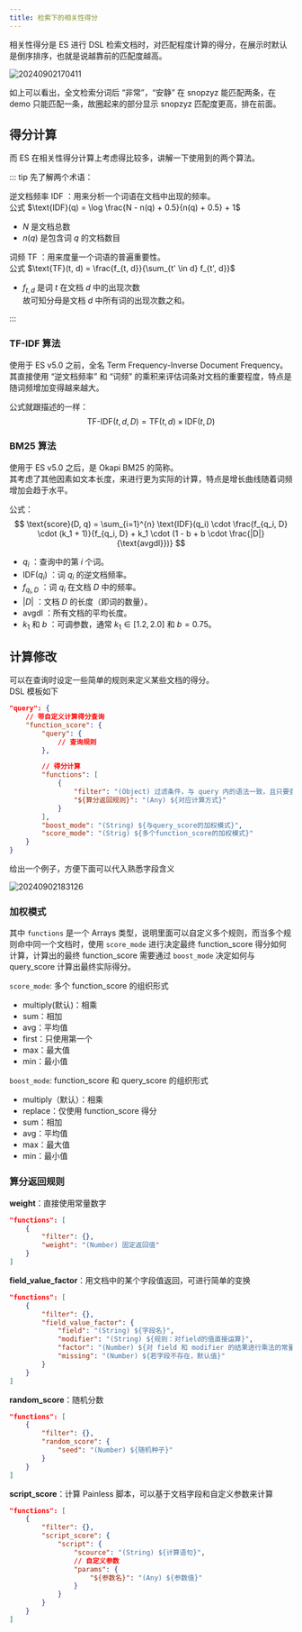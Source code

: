 ```yaml
---
title: 检索下的相关性得分
---
```


相关性得分是 ES 进行 DSL 检索文档时，对匹配程度计算的得分，在展示时默认是倒序排序，也就是说越靠前的匹配度越高。  

![20240902170411](https://cr-demo-blog-1308117710.cos.ap-nanjing.myqcloud.com/chivas-regal/20240902170411.png)  

如上可以看出，全文检索分词后 “非常”，“安静” 在 snopzyz 能匹配两条，在 demo 只能匹配一条，故圈起来的部分显示 snopzyz 匹配度更高，排在前面。  

## 得分计算

而 ES 在相关性得分计算上考虑得比较多，讲解一下使用到的两个算法。  

::: tip 先了解两个术语：

逆文档频率 $\text{IDF}$ ：用来分析一个词语在文档中出现的频率。  
公式 $\text{IDF}(q) = \log \frac{N - n(q) + 0.5}{n(q) + 0.5} + 1$
- $N$ 是文档总数
- $n(q)$ 是包含词 $q$ 的文档数目

词频 $\text{TF}$ ：用来度量一个词语的普遍重要性。  
公式 $\text{TF}(t, d) = \frac{f_{t, d}}{\sum_{t' \in d} f_{t', d}}$
- $f_{t, d}$ 是词 $t$ 在文档 $d$ 中的出现次数  
故可知分母是文档 $d$ 中所有词的出现次数之和。

:::

### TF-IDF 算法

使用于 ES v5.0 之前，全名 Term Frequency-Inverse Document Frequency。  
其直接使用 “逆文档频率” 和 “词频” 的乘积来评估词条对文档的重要程度，特点是随词频增加变得越来越大。

公式就跟描述的一样：
$$
\text{TF-IDF}(t, d, D) = \text{TF}(t, d) \times \text{IDF}(t, D)
$$

### BM25 算法

使用于 ES v5.0 之后，是 Okapi BM25 的简称。  
其考虑了其他因素如文本长度，来进行更为实际的计算，特点是增长曲线随着词频增加会趋于水平。  

公式：
$$
\text{score}(D, q) = \sum_{i=1}^{n} \text{IDF}(q_i) \cdot \frac{f_{q_i, D} \cdot (k_1 + 1)}{f_{q_i, D} + k_1 \cdot (1 - b + b \cdot \frac{|D|}{\text{avgdl}})}
$$
- $q_i$ ：查询中的第 $i$ 个词。
- $\text{IDF}(q_i)$ ：词 $q_i$ 的逆文档频率。
- $f_{q_i, D}$ ：词 $q_i$ 在文档 $D$ 中的频率。
- $|D|$ ：文档 $D$ 的长度（即词的数量）。
- $\text{avgdl}$ ：所有文档的平均长度。
- $k_1$ 和 $b$ ：可调参数，通常 $k_1 \in [1.2, 2.0]$ 和 $b = 0.75$。

## 计算修改

可以在查询时设定一些简单的规则来定义某些文档的得分。  
DSL 模板如下

```json
"query": {
    // 带自定义计算得分查询
    "function_score": {
        "query": {
            // 查询规则
        },

        // 得分计算
        "functions": [
            {
                "filter": "(Object) 过滤条件，与 query 内的语法一致，且只要查询到了就给通过",
                "${算分返回规则}": "(Any) ${对应计算方式}"
            }
        ],
        "boost_mode": "(String) ${与query_score的加权模式}",
        "score_mode": "(Strig) ${多个function_score的加权模式}"
    }
}
```

给出一个例子，方便下面可以代入熟悉字段含义

![20240902183126](https://cr-demo-blog-1308117710.cos.ap-nanjing.myqcloud.com/chivas-regal/20240902183126.png)

### 加权模式

其中 `functions` 是一个 Arrays 类型，说明里面可以自定义多个规则，而当多个规则命中同一个文档时，使用 `score_mode` 进行决定最终 function_score 得分如何计算，计算出的最终 function_score 需要通过 `boost_mode` 决定如何与 query_score 计算出最终实际得分。  

`score_mode`: 多个 function_score 的组织形式
- multiply(默认)：相乘
- sum：相加
- avg：平均值
- first：只使用第一个
- max：最大值
- min：最小值

`boost_mode`: function_score 和 query_score 的组织形式
- multiply（默认）：相乘
- replace：仅使用 function_score 得分
- sum：相加
- avg：平均值
- max：最大值
- min：最小值


### 算分返回规则

**weight**：直接使用常量数字  

```json
"functions": [
    {
        "filter": {},
        "weight": "(Number) 固定返回值"
    }
]
```

**field_value_factor**：用文档中的某个字段值返回，可进行简单的变换

```json
"functions": [
    {
        "filter": {},
        "field_value_factor": {
            "field": "(String) ${字段名}",
            "modifier": "(String) ${规则：对field的值直接运算}",
            "factor": "(Number) ${对 field 和 modifier 的结果进行乘法的常量}",
            "missing": "(Number) ${若字段不存在，默认值}"
        }
    }
]
```

**random_score**：随机分数

```json
"functions": [
    {
        "filter": {},
        "random_score": {
            "seed": "(Number) ${随机种子}"
        }
    }
]
```

**script_score**：计算 Painless 脚本，可以基于文档字段和自定义参数来计算

```json
"functions": [
    {
        "filter": {},
        "script_score": {
            "script": {
                "scource": "(String) ${计算语句}",
                // 自定义参数
                "params": {
                    "${参数名}": "(Any) ${参数值}"
                }
            }
        }
    }
]
```